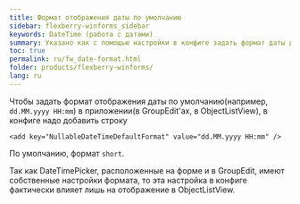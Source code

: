 ```yaml
---
title: Формат отображения даты по умолчанию
sidebar: flexberry-winforms_sidebar
keywords: DateTime (работа с датами)
summary: Указано как с помощью настройки в конфиге задать формат даты для отображения в ObjectListView
toc: true
permalink: ru/fw_date-format.html
folder: products/flexberry-winforms/
lang: ru
---
```


Чтобы задать формат отображения даты по умолчанию(например, `dd.MM.yyyy HH:mm`) в приложении(в GroupEdit'ах, в ObjectListView), в конфиге надо добавить строку


`<add key="NullableDateTimeDefaultFormat" value="dd.MM.yyyy HH:mm" />`

По умолчанию, формат `short`.

Так как DateTimePicker, расположенные на форме и в GroupEdit, имеют собственные настройки формата, то эта настройка в конфиге фактически влияет лишь на отображение в ObjectListView.